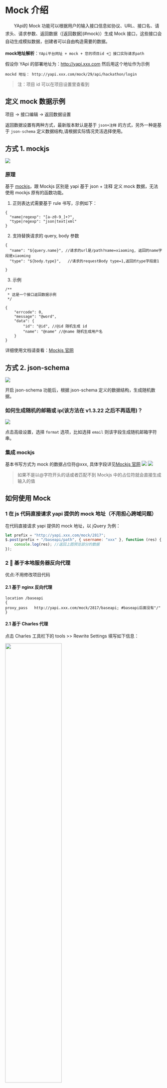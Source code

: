 # Mock 介绍

 <p style='text-indent:2em;line-height:1.8em'>YApi的 Mock 功能可以根据用户的输入接口信息如协议、URL、接口名、请求头、请求参数、返回数据（[返回数据](#mock)）生成 Mock 接口，这些接口会自动生成模拟数据，创建者可以自由构造需要的数据。 </p>
 
 **mock地址解析**：`YApi平台网址 + mock + 您的项目id + 接口实际请求path`

假设你 YApi 的部署地址为：http://yapi.xxx.com 然后用这个地址作为示例

    mockd 地址： http://yapi.xxx.com/mock/29/api/hackathon/login

> 注：项目 id 可以在项目设置里查看到

## 定义 mock 数据示例

项目 -> 接口编辑 -> 返回数据设置

返回数据设置有两种方式，最新版本默认是基于 `json+注释` 的方式，另外一种是基于 `json-schema` 定义数据结构,请根据实际情况灵活选择使用。

## 方式 1. mockjs

<img src="./images/usage/mock-demo.jpg" />

### 原理

基于 [mockjs](http://mockjs.com)，跟 Mockjs 区别是 yapi 基于 json + 注释 定义 mock 数据，无法使用 mockjs 原有的函数功能。

1. 正则表达式需要基于 rule 书写，示例如下：

```
{
  "name|regexp": "[a-z0-9_]+?",
  "type|regexp": "json|text|xml"
}

```

2. 支持替换请求的 query, body 参数

```
{
  "name": "${query.name}", //请求的url是/path?name=xiaoming, 返回的name字段是xiaoming
  "type": "${body.type}",   //请求的requestBody type=1,返回的type字段是1

}

```

3. 示例

```
/**
 * 这是一个接口返回数据示例
 */

{
    "errcode": 0,
    "message": "@word",
    "data": {
        "id": "@id", //@id 随机生成 id
        "name": "@name" //@name 随机生成用户名
    }
}

```

详细使用文档请查看：<a href="http://mockjs.com/examples.html" target="_blank">Mockjs 官网</a>

## 方式 2. json-schema

<img src="./images/usage/json-schema-demo.jpg" />

开启 json-schema 功能后，根据 json-schema 定义的数据结构，生成随机数据。

### 如何生成随机的邮箱或 ip(该方法在 v1.3.22 之后不再适用)？

<img src="./images/usage/json-schema-mock.jpg" />

点击高级设置，选择 `format` 选项，比如选择 `email` 则该字段生成随机邮箱字符串。

### 集成 mockjs

基本书写方式为 mock 的数据占位符@xxx, 具体字段详见<a href="http://mockjs.com/examples.html" target="_blank">Mockjs 官网</a>
<img src="./images/schema-mock-2.png" />
<img src="./images/schema-mock-1.png" />

> 如果不是以@字符开头的话或者匹配不到 Mockjs 中的占位符就会直接生成输入的值

## 如何使用 Mock

### 1 在 js 代码直接请求 yapi 提供的 mock 地址（不用担心跨域问题）

在代码直接请求 yapi 提供的 mock 地址，以 jQuery 为例：

```javascript
let prefix = "http://yapi.xxx.com/mock/2817";
$.post(prefix + "/baseapi/path", { username: "xxx" }, function (res) {
	console.log(res); //返回上图预览部分的数据
});
```

### 2  基于本地服务器反向代理

优点:不用修改项目代码

#### 2.1 基于 nginx 反向代理

```nginx
location /baseapi
{
proxy_pass   http://yapi.xxx.com/mock/2817/baseapi; #baseapi后面没有"/"
}
```

#### 2.1 基于 Charles 代理

点击 Charles 工具栏下的 tools >> Rewrite Settings 填写如下信息：

<img src="./images/charles.png" width="60%" />

## mock 请求严格模式

版本 v1.3.22 新增 mock 接口请求字段参数验证功能，具体使用方法如下：

1. 打开 项目 -> 设置 开启 mock 严格模式
2. 针对 query, form 中设置的必须字段会进行必填校验
   <img src="./images/mock-strice.png"/>

3. 针对 req_body_type 是 json schema 格式的数据进行校验

<img src="./images/mock-strice3.png"/>
<img src="./images/mock-strice2.png"/>
